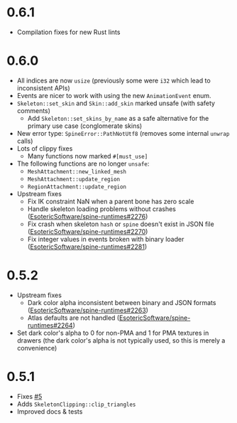 # 0.6.1
- Compilation fixes for new Rust lints

# 0.6.0
- All indices are now `usize` (previously some were `i32` which lead to inconsistent APIs)
- Events are nicer to work with using the new `AnimationEvent` enum.
- `Skeleton::set_skin` and `Skin::add_skin` marked unsafe (with safety comments)
  - Add `Skeleton::set_skins_by_name` as a safe alternative for the primary use case (conglomerate skins)
- New error type: `SpineError::PathNotUtf8` (removes some internal `unwrap` calls)
- Lots of clippy fixes
  - Many functions now marked `#[must_use]`
- The following functions are no longer `unsafe`:
  - `MeshAttachment::new_linked_mesh`
  - `MeshAttachment::update_region`
  - `RegionAttachment::update_region`
- Upstream fixes
  - Fix IK constraint NaN when a parent bone has zero scale
  - Handle skeleton loading problems without crashes ([EsotericSoftware/spine-runtimes#2276](https://github.com/EsotericSoftware/spine-runtimes/pull/2276))
  - Fix crash when skeleton `hash` or `spine` doesn't exist in JSON file ([EsotericSoftware/spine-runtimes#2270](https://github.com/EsotericSoftware/spine-runtimes/pull/2270))
  - Fix integer values in events broken with binary loader ([EsotericSoftware/spine-runtimes#2281](https://github.com/EsotericSoftware/spine-runtimes/issues/2281))

# 0.5.2
- Upstream fixes
  - Dark color alpha inconsistent between binary and JSON formats ([EsotericSoftware/spine-runtimes#2263](https://github.com/EsotericSoftware/spine-runtimes/issues/2263))
  - Atlas defaults are not handled ([EsotericSoftware/spine-runtimes#2264](https://github.com/EsotericSoftware/spine-runtimes/issues/2264))
- Set dark color's alpha to 0 for non-PMA and 1 for PMA textures in drawers (the dark color's alpha is not typically used, so this is merely a convenience)

# 0.5.1
- Fixes [#5](https://github.com/jabuwu/rusty_spine/issues/5)
- Adds `SkeletonClipping::clip_triangles`
- Improved docs & tests
